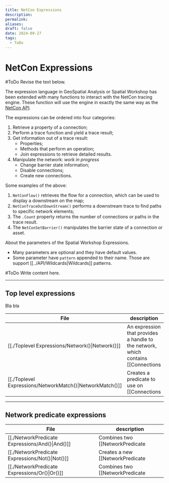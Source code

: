 ```yaml
---
title: NetCon Expressions
description: 
permalink: 
aliases: 
draft: false
date: 2024-09-27
tags:
  - ToDo
---
```

# NetCon Expressions

#ToDo Revise the text below.

The expression language in GeoSpatial Analysis or Spatial Workshop has been extended with many functions to interact with the NetCon tracing engine. These function will use the engine in exactly the same way as the [NetCon API](NetCon%2520Expressions.md##netcon_api).

The expressions can be ordered into four categories:

1. Retrieve a property of a connection;
2. Perform a trace function and yield a trace result;
3. Get information out of a trace result:
    - Properties;
    - Methods that perform an operation;  
    - Join expressions to retrieve detailed results.  
4. Manipulate the network: _work in progress_
    - Change barrier state information;
    - Disable connections;
    - Create new connections.

Some examples of the above:

1. `NetConFlow()` retrieves the flow for a connection, which can be used to display a downstream on the map;
2. `NetConTraceOutDownStream()` performs a downstream trace to find paths to specific network elements;
3. The `.Count` property returns the number of connections or paths in the trace result.
4. The `NetConSetBarrier()` manipulates the barrier state of a connection or asset.

About the parameters of the Spatial Workshop Expressions.

* Many parameters are optional and they have default values.
* Some parameter have `pattern` appended to their name. Those are support [[../API/Wildcards|Wildcards]] patterns.
 
#ToDo Write content here.


---
## Top level expressions
  
Bla bla

| File                                                                           | description                                                                                                                          |
| ------------------------------------------------------------------------------ | ------------------------------------------------------------------------------------------------------------------------------------ |
| [[./Toplevel Expressions/Network()\|Network()]]           | An expression that provides a handle to the network, which contains [[Connections|Connections]] and knows about their [[Sections|Sections]] and [[Flow|Flow]]. |
| [[./Toplevel Expressions/NetworkMatch()\|NetworkMatch()]] | Creates a predicate to use on [[Connections|Connections]] to filter them.                                                                        |



---
## Network predicate expressions

| File                                                                 | description                                                                                         |
| -------------------------------------------------------------------- | --------------------------------------------------------------------------------------------------- |
| [[./NetworkPredicate Expressions/And()\|And()]] | Combines two [[NetworkPredicate|NetworkPredicate]]s and only returns true if all combined predicates are true.       |
| [[./NetworkPredicate Expressions/Not()\|Not()]] | Creates a new [[NetworkPredicate|NetworkPredicate]] that returns true if the receiving predicate is false.           |
| [[./NetworkPredicate Expressions/Or()\|Or()]]   | Combines two [[NetworkPredicate|NetworkPredicate]]s and only returns true if one of the combined predicates is true. |



